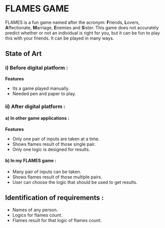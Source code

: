 # FLAMES GAME

FLAMES is a fun game named after the acronym: 
**F**riends, **L**overs, **A**ffectionate, **M**arriage, **E**nemies and **S**ister.
This game does not accurately predict whether or not an individual is right for you, but it can be fun to play this with your friends.
It can be played in many ways.

## State of Art
### i) Before digital platform :
**Features**
 - Its a game played manually.
 - Needed pen and paper to play. 
### ii) After digital platform :
#### a) In other game applications :
**Features**
 - Only one pair of inputs are taken at a time.
 - Shows flames result of those single pair.
 - Only one logic is designed for results.
 #### b) In my FLAMES game :
 - Many pair of inputs can be taken.
 - Shows flames result of those multiple pairs.
 - User can choose the logic that should be used to get results.

## Identification of requirements :

 - Names of any person.
 - Logics for flames count.
 - Flames result for that logic of flames count.

